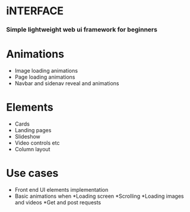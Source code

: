 # iNTERFACE

### Simple lightweight web ui framework for beginners

# Animations
* Image loading animations
* Page loading animations
* Navbar and sidenav reveal and animations

# Elements
* Cards
* Landing pages
* Slideshow 
* Video controls etc
* Column layout

# Use cases
* Front end UI elements implementation
* Basic animations when 
   *Loading screen
   *Scrolling
   *Loading images and videos
*Get and post requests
